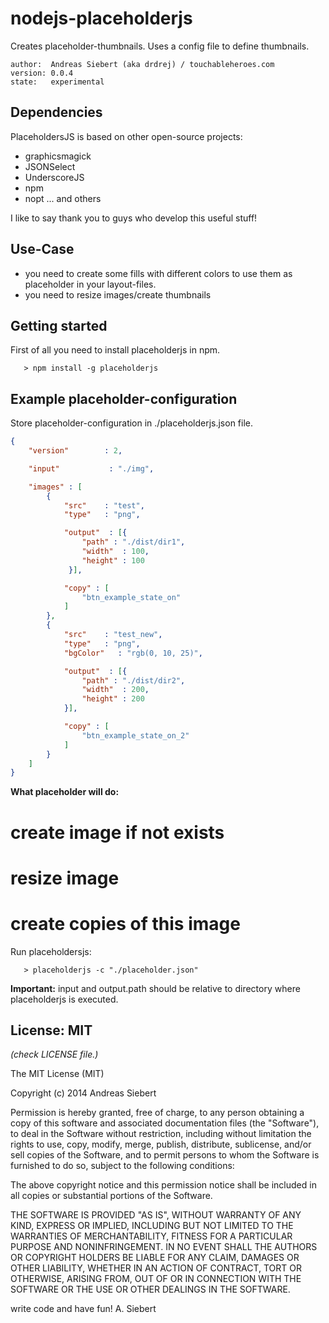 nodejs-placeholderjs
====================

Creates placeholder-thumbnails. Uses a config file to define thumbnails.

    author:  Andreas Siebert (aka drdrej) / touchableheroes.com
    version: 0.0.4
    state:   experimental


## Dependencies

PlaceholdersJS is based on other open-source projects:
* graphicsmagick
* JSONSelect
* UnderscoreJS
* npm
* nopt
... and others

I like to say thank you to guys who develop this useful stuff!

## Use-Case
* you need to create some fills with different colors to use them as placeholder in your layout-files.
* you need to resize images/create thumbnails

## Getting started

First of all you need to install placeholderjs in npm.
```
   > npm install -g placeholderjs
```

## Example placeholder-configuration
Store placeholder-configuration in ./placeholderjs.json file.

```json
{
    "version"        : 2,

    "input"           : "./img",

    "images" : [
        {
            "src"    : "test",
            "type"   : "png",

            "output"  : [{
                "path" : "./dist/dir1",
                "width"  : 100,
                "height" : 100
             }],

            "copy" : [
                "btn_example_state_on"
            ]
        },
        {
            "src"    : "test_new",
            "type"   : "png",
            "bgColor"   : "rgb(0, 10, 25)",

            "output"  : [{
                "path" : "./dist/dir2",
                "width"  : 200,
                "height" : 200
            }],

            "copy" : [
                "btn_example_state_on_2"
            ]
        }
    ]
}
```

**What placeholder will do:**
# create image if not exists
# resize image
# create copies of this image

Run placeholdersjs:
```
   > placeholderjs -c "./placeholder.json"
```


**Important:** input and output.path should be relative to directory where placeholderjs is executed.

## License: MIT
*(check LICENSE file.)*

The MIT License (MIT)

Copyright (c) 2014 Andreas Siebert

Permission is hereby granted, free of charge, to any person obtaining a copy
of this software and associated documentation files (the "Software"), to deal
in the Software without restriction, including without limitation the rights
to use, copy, modify, merge, publish, distribute, sublicense, and/or sell
copies of the Software, and to permit persons to whom the Software is
furnished to do so, subject to the following conditions:

The above copyright notice and this permission notice shall be included in all
copies or substantial portions of the Software.

THE SOFTWARE IS PROVIDED "AS IS", WITHOUT WARRANTY OF ANY KIND, EXPRESS OR
IMPLIED, INCLUDING BUT NOT LIMITED TO THE WARRANTIES OF MERCHANTABILITY,
FITNESS FOR A PARTICULAR PURPOSE AND NONINFRINGEMENT. IN NO EVENT SHALL THE
AUTHORS OR COPYRIGHT HOLDERS BE LIABLE FOR ANY CLAIM, DAMAGES OR OTHER
LIABILITY, WHETHER IN AN ACTION OF CONTRACT, TORT OR OTHERWISE, ARISING FROM,
OUT OF OR IN CONNECTION WITH THE SOFTWARE OR THE USE OR OTHER DEALINGS IN THE
SOFTWARE.

write code and have fun!
A. Siebert
